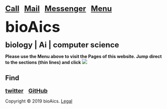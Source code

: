 <strong><font size="5"><a href="tel:+31685842325">Call</a></font></strong>&nbsp;&nbsp;&nbsp;
<strong><font size="5"><a href="mailto:bioaics.x@gmail.com">Mail</a></font></strong>&nbsp;&nbsp;&nbsp;
<strong><font size="5"><a href="https://m.me/bioAics">Messenger</a></font></strong>&nbsp;&nbsp;&nbsp;
<strong><font size="5"><a href="https://bioaics.github.io">Menu</a></font></strong>

<p><strong><font size="7">bioAics</font></strong><p>
<p><strong><font size="5">biology | Ai | computer science</font></strong></p>
<p><strong>Please use the Menu above to visit the Pages of this website. Jump direct to the sections (thin lines) and click</strong> <img src="https://bioaics.github.io/bioAics link symbol.png" ></p>

<h2 id="h2">Find</h2>

<p><strong><font size="4"><a href="https://twitter.com/bioAics">twitter</a></font></strong>&nbsp;&nbsp;&nbsp;
<strong><font size="4"><a href="https://github.com/bioaics">GitHub</a></font></strong></P>

Copyright © 2019 bioAics. <a href="https://bioaics.github.io">Legal</a>
